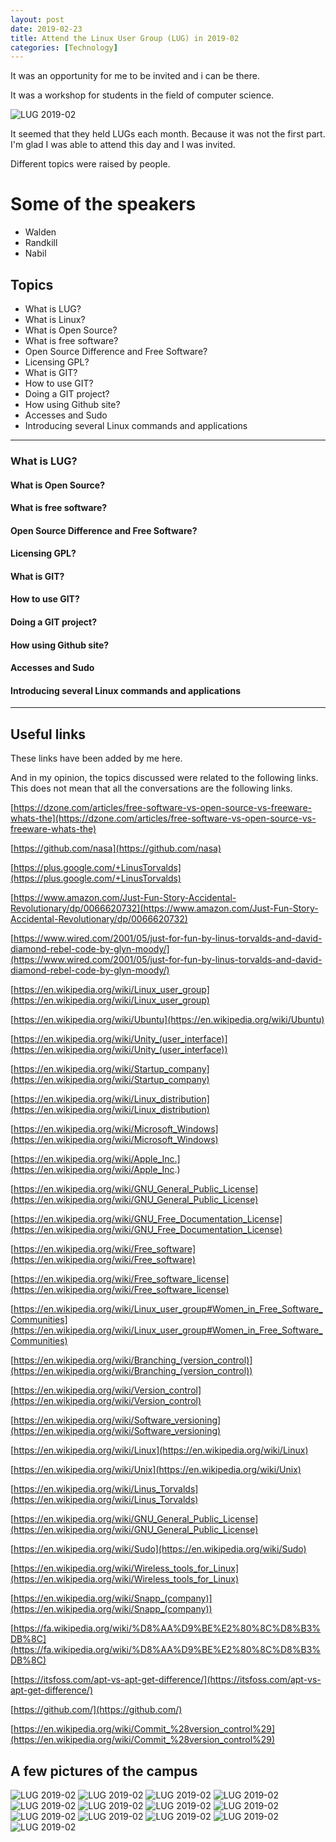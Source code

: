 ```yaml
---
layout: post
date: 2019-02-23
title: Attend the Linux User Group (LUG) in 2019-02
categories: [Technology]
---
```


It was an opportunity for me to be invited and i can be there.

It was a workshop for students in the field of computer science.

![LUG 2019-02](https://basemax.github.io/assets/image/LUG-201902-0.jpg)

It seemed that they held LUGs each month.
Because it was not the first part.
I'm glad I was able to attend this day and I was invited.

Different topics were raised by people.

# Some of the speakers

- Walden
- Randkill
- Nabil

## Topics

- What is LUG?
- What is Linux?
- What is Open Source?
- What is free software?
- Open Source Difference and Free Software?
- Licensing GPL?
- What is GIT?
- How to use GIT?
- Doing a GIT project?
- How using Github site?
- Accesses and Sudo
- Introducing several Linux commands and applications

-----------

### What is LUG?

#### What is Open Source?

#### What is free software?

#### Open Source Difference and Free Software?

#### Licensing GPL?

#### What is GIT?

#### How to use GIT?

#### Doing a GIT project?

#### How using Github site?

#### Accesses and Sudo

#### Introducing several Linux commands and applications

--------------------------

## Useful links

These links have been added by me here.

And in my opinion, the topics discussed were related to the following links.
This does not mean that all the conversations are the following links.

[https://dzone.com/articles/free-software-vs-open-source-vs-freeware-whats-the](https://dzone.com/articles/free-software-vs-open-source-vs-freeware-whats-the)

[https://github.com/nasa](https://github.com/nasa)

[https://plus.google.com/+LinusTorvalds](https://plus.google.com/+LinusTorvalds)

[https://www.amazon.com/Just-Fun-Story-Accidental-Revolutionary/dp/0066620732](https://www.amazon.com/Just-Fun-Story-Accidental-Revolutionary/dp/0066620732)

[https://www.wired.com/2001/05/just-for-fun-by-linus-torvalds-and-david-diamond-rebel-code-by-glyn-moody/](https://www.wired.com/2001/05/just-for-fun-by-linus-torvalds-and-david-diamond-rebel-code-by-glyn-moody/)

[https://en.wikipedia.org/wiki/Linux_user_group](https://en.wikipedia.org/wiki/Linux_user_group)

[https://en.wikipedia.org/wiki/Ubuntu](https://en.wikipedia.org/wiki/Ubuntu)

[https://en.wikipedia.org/wiki/Unity_(user_interface)](https://en.wikipedia.org/wiki/Unity_(user_interface))

[https://en.wikipedia.org/wiki/Startup_company](https://en.wikipedia.org/wiki/Startup_company)

[https://en.wikipedia.org/wiki/Linux_distribution](https://en.wikipedia.org/wiki/Linux_distribution)

[https://en.wikipedia.org/wiki/Microsoft_Windows](https://en.wikipedia.org/wiki/Microsoft_Windows)

[https://en.wikipedia.org/wiki/Apple_Inc.](https://en.wikipedia.org/wiki/Apple_Inc.)

[https://en.wikipedia.org/wiki/GNU_General_Public_License](https://en.wikipedia.org/wiki/GNU_General_Public_License)

[https://en.wikipedia.org/wiki/GNU_Free_Documentation_License](https://en.wikipedia.org/wiki/GNU_Free_Documentation_License)

[https://en.wikipedia.org/wiki/Free_software](https://en.wikipedia.org/wiki/Free_software)

[https://en.wikipedia.org/wiki/Free_software_license](https://en.wikipedia.org/wiki/Free_software_license)

[https://en.wikipedia.org/wiki/Linux_user_group#Women_in_Free_Software_Communities](https://en.wikipedia.org/wiki/Linux_user_group#Women_in_Free_Software_Communities)

[https://en.wikipedia.org/wiki/Branching_(version_control)](https://en.wikipedia.org/wiki/Branching_(version_control))

[https://en.wikipedia.org/wiki/Version_control](https://en.wikipedia.org/wiki/Version_control)

[https://en.wikipedia.org/wiki/Software_versioning](https://en.wikipedia.org/wiki/Software_versioning)

[https://en.wikipedia.org/wiki/Linux](https://en.wikipedia.org/wiki/Linux)

[https://en.wikipedia.org/wiki/Unix](https://en.wikipedia.org/wiki/Unix)

[https://en.wikipedia.org/wiki/Linus_Torvalds](https://en.wikipedia.org/wiki/Linus_Torvalds)

[https://en.wikipedia.org/wiki/GNU_General_Public_License](https://en.wikipedia.org/wiki/GNU_General_Public_License)

[https://en.wikipedia.org/wiki/Sudo](https://en.wikipedia.org/wiki/Sudo)

[https://en.wikipedia.org/wiki/Wireless_tools_for_Linux](https://en.wikipedia.org/wiki/Wireless_tools_for_Linux)

[https://en.wikipedia.org/wiki/Snapp_(company)](https://en.wikipedia.org/wiki/Snapp_(company))

[https://fa.wikipedia.org/wiki/%D8%AA%D9%BE%E2%80%8C%D8%B3%DB%8C](https://fa.wikipedia.org/wiki/%D8%AA%D9%BE%E2%80%8C%D8%B3%DB%8C)

[https://itsfoss.com/apt-vs-apt-get-difference/](https://itsfoss.com/apt-vs-apt-get-difference/)

[https://github.com/](https://github.com/)

[https://en.wikipedia.org/wiki/Commit_%28version_control%29](https://en.wikipedia.org/wiki/Commit_%28version_control%29)

## A few pictures of the campus

![LUG 2019-02](https://basemax.github.io/assets/image/LUG-201902-13.jpg)
![LUG 2019-02](https://basemax.github.io/assets/image/LUG-201902-1.jpg)
![LUG 2019-02](https://basemax.github.io/assets/image/LUG-201902-2.jpg)
![LUG 2019-02](https://basemax.github.io/assets/image/LUG-201902-3.jpg)
![LUG 2019-02](https://basemax.github.io/assets/image/LUG-201902-4.jpg)
![LUG 2019-02](https://basemax.github.io/assets/image/LUG-201902-5.jpg)
![LUG 2019-02](https://basemax.github.io/assets/image/LUG-201902-6.jpg)
![LUG 2019-02](https://basemax.github.io/assets/image/LUG-201902-7.jpg)
![LUG 2019-02](https://basemax.github.io/assets/image/LUG-201902-8.jpg)
![LUG 2019-02](https://basemax.github.io/assets/image/LUG-201902-9.jpg)
![LUG 2019-02](https://basemax.github.io/assets/image/LUG-201902-10.jpg)
![LUG 2019-02](https://basemax.github.io/assets/image/LUG-201902-11.jpg)
![LUG 2019-02](https://basemax.github.io/assets/image/LUG-201902-12.jpg)


